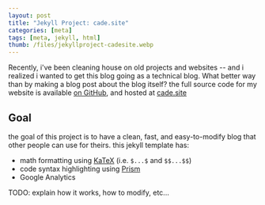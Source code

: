 ```yaml
---
layout: post
title: "Jekyll Project: cade.site"
categories: [meta]
tags: [meta, jekyll, html]
thumb: /files/jekyllproject-cadesite.webp
---
```


Recently, i've been cleaning house on old projects and websites -- and i realized i wanted to get this blog going as a technical blog. What better way than by making a blog post about the blog itself? the full source code for my website is available [on GitHub](https://github.com/cadebrown/cadebrown.github.io), and hosted at [cade.site](https://cade.site)

<!--more-->

## Goal

the goal of this project is to have a clean, fast, and easy-to-modify blog that other people can use for theirs. this jekyll template has:

  * math formatting using [KaTeX](https://www.katex.org/) (i.e. `$...$` and `$$...$$`)
  * code syntax highlighting using [Prism](https://prismjs.com/)
  * Google Analytics


TODO: explain how it works, how to modify, etc...
